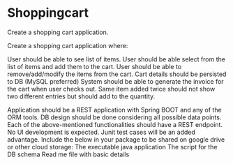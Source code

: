 # Shoppingcart
Create a shopping cart application.


Create a shopping cart application where:

User should be able to see list of items.
User should be able select from the list of items and add them to the cart.
User should be able to remove/add/modify the items from the cart.
Cart details should be persisted to DB (MySQL preferred)
System should be able to generate the invoice for the cart when user checks out.
Same item added twice should not show two different entries but should add to the quantity.
 
Application should be a REST application with Spring BOOT and any of the ORM tools.
DB design should be done considering all possible data points.
Each of the above-mentioned functionalities should have a REST endpoint. No UI development is expected.
Junit test cases will be an added advantage.
Include the below in your package to be shared on google drive or other cloud storage:
The executable java application
The script for the DB schema 
Read me file with basic details
